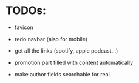 # TODOs:
- favicon
- redo navbar (also for mobile)
- get all the links (spotify, apple podcast...)

- promotion part filled with content automatically
- make author fields searchable for real